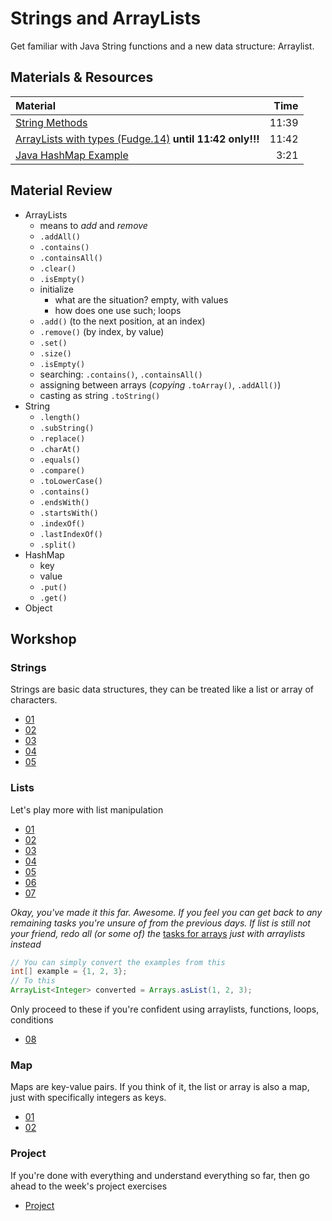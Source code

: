 # Strings and ArrayLists
Get familiar with Java String functions and a new data structure: Arraylist.


## Materials & Resources
| Material | Time |
|:-------- |-----:|
|[String Methods](https://www.youtube.com/watch?v=Hb_IVskG_Ck)|11:39|
|[ArrayLists with types (Fudge.14)](https://www.youtube.com/watch?v=FhqdMFJbsxs) __until 11:42 only!!!__|11:42|
|[Java HashMap Example](https://www.youtube.com/watch?v=J-klDVEtwkM)|3:21|


## Material Review
- ArrayLists
  - means to *add* and *remove*
  - `.addAll()`
  - `.contains()`
  - `.containsAll()`
  - `.clear()`
  - `.isEmpty()`
  - initialize
    - what are the situation? empty, with values
    - how does one use such; loops
  - `.add()` (to the next position, at an index)
  - `.remove()` (by index, by value)
  - `.set()`
  - `.size()`
  - `.isEmpty()`
  - searching: `.contains()`, `.containsAll()`
  - assigning between arrays (*copying* `.toArray()`, `.addAll()`)
  - casting as string `.toString()`
- String
  - `.length()`
  - `.subString()`
  - `.replace()`
  - `.charAt()`
  - `.equals()`
  - `.compare()`
  - `.toLowerCase()`
  - `.contains()`
  - `.endsWith()`
  - `.startsWith()`
  - `.indexOf()`
  - `.lastIndexOf()`
  - `.split()`
- HashMap
  - key
  - value
  - `.put()`
  - `.get()`
- Object

## Workshop

### Strings

Strings are basic data structures, they can be treated like a list or array of characters.

- [01](strings/simplereplace/SimpleReplace.java)
- [02](strings/urlfixer/UrlFixer.java)
- [03](strings/takeslonger/TakesLonger.java)
- [04](strings/todoprint/TodoPrint.java)
- [05](strings/reverse/Reverse.java)


### Lists

Let's play more with list manipulation

- [01](lists/solarsystem/SolarSystem.java)
- [02](lists/matchmaking/Matchmaking.java)
- [03](lists/appendletter/AppendLetter.java)
- [04](lists/candyshop/Candyshop.java)
- [05](lists/elementfinder/ElementFinder.java)
- [06](lists/isinlist/IsInList.java)
- [07](lists/quoteswap/QuoteSwap.java)

*Okay, you've made it this far. Awesome. If you feel you can get back to any remaining tasks you're unsure of from the previous days. If list is still not your friend, redo all (or some of) the* [tasks for arrays](../functions-and-arrays/java.md#excercises-1) *just with arraylists instead*
```java
// You can simply convert the examples from this
int[] example = {1, 2, 3};
// To this
ArrayList<Integer> converted = Arrays.asList(1, 2, 3);
```

Only proceed to these if you're confident using arraylists, functions, loops, conditions
- [08](lists/calculator/Calculator.java)

### Map

Maps are key-value pairs. If you think of it, the list or array is also a map, just with specifically integers as keys.

- [01](strings/hewillnever/HeWillNever.java)
- [02](hashes/student-counter/StudentCounter.java)

### Project

If you're done with everything and understand everything so far, then go ahead to the week's project exercises
- [Project](../project-exercises)
